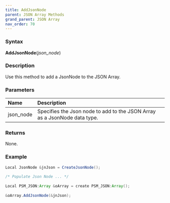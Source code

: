 ```yaml
---
title: AddJsonNode
parent: JSON Array Methods
grand_parent: JSON Array
nav_order: 70
---
```


### [](#header-3)Syntax

**AddJsonNode**(_json_node_)

### [](#header-3)Description

Use this method to add a JsonNode to the JSON Array.

### [](#header-3)Parameters

| Name           | Description                                                                  |
|:---------------|:-----------------------------------------------------------------------------|
| json_node     | Specifies the Json node to add to the JSON Array as a JsonNode data type.     |


### [](#header-3)Returns

None.

### [](#header-3)Example

```java
Local JsonNode &jnJson = CreateJsonNode();
   
/* Populate Json Node ... */
   
Local PSM_JSON:Array &oArray = create PSM_JSON:Array();
   
&oArray.AddJsonNode(&jnJson);
```
